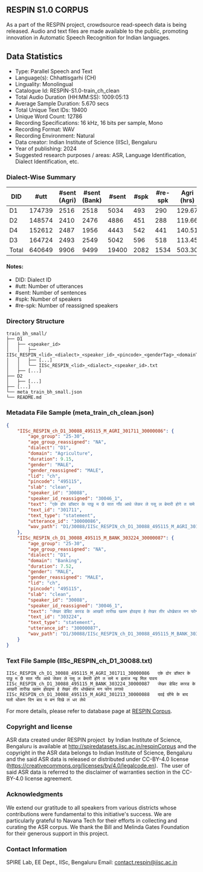 ## RESPIN S1.0 CORPUS ##

As a part of the RESPIN project, crowdsource read-speech data is being released. Audio and text files
are made available to the public, promoting innovation in Automatic Speech Recognition for Indian languages.

## Data Statistics ##

- Type: Parallel Speech and Text
- Language(s): Chhattisgarhi (CH)
- Linguality: Monolingual
- Catalogue Id: RESPIN-S1.0-train_ch_clean
- Total Audio Duration (HH:MM:SS): 1009:05:13
- Average Sample Duration: 5.670 secs
- Total Unique Text IDs: 19400
- Unique Word Count: 12786
- Recording Specifications: 16 kHz, 16 bits per sample, Mono
- Recording Format: WAV
- Recording Environment: Natural
- Data creator: Indian Institute of Science (IISc), Bengaluru
- Year of publishing: 2024
- Suggested research purposes / areas: ASR, Language Identification, Dialect Identification, etc.

### Dialect-Wise Summary ###
| DID   | #utt | #sent (Agri) | #sent (Bank) | #sent | #spk | #re-spk | Agri (hrs) | Bank (hrs) | Total (hrs) |
|-------|------|--------------|--------------|-------|------|---------|------------|------------|-------------|
| D1 | 174739 | 2516 | 2518 | 5034 | 493 | 290 | 129.67 | 141.31 | 270.99 |
| D2 | 148574 | 2410 | 2476 | 4886 | 451 | 288 | 119.66 | 130.91 | 250.56 |
| D4 | 152612 | 2487 | 1956 | 4443 | 542 | 441 | 140.51 | 111.84 | 252.35 |
| D3 | 164724 | 2493 | 2549 | 5042 | 596 | 518 | 113.45 | 121.73 | 235.18 |
| Total | 640649 | 9906 | 9499 | 19400 | 2082 | 1534 | 503.30 | 505.79 | 1009.09 |



#### Notes:
- DID: Dialect ID
- #utt: Number of utterances
- #sent: Number of sentences
- #spk: Number of speakers
- #re-spk: Number of reassigned speakers

### Directory Structure ###
```
train_bh_small/
├── D1
│   ├── <speaker_id>
│   │   ├── IISc_RESPIN_<lid>_<dialect>_<speaker_id>_<pincode>_<genderTag>_<domainTag>_<text_id>_<uttid>.wav
│   │   ├── [...]
│   │   └── IISc_RESPIN_<lid>_<dialect>_<speaker_id>.txt
│   ├── [...]
├── D2
│   ├── [...]
├── [...]
└── meta_train_bh_small.json
└── README.md
```

### Metadata File Sample (meta_train_ch_clean.json) ###

```json
{
    "IISc_RESPIN_ch_D1_30088_495115_M_AGRI_301711_30000086": {
        "age_group": "25-30",
        "age_group_reassigned": "NA",
        "dialect": "D1",
        "domain": "Agriculture",
        "duration": 9.15,
        "gender": "MALE",
        "gender_reassigned": "MALE",
        "lid": "ch",
        "pincode": "495115",
        "slab": "clean",
        "speaker_id": "30088",
        "speaker_id_reassigned": "30046_1",
        "text": "एके ढोर डॉक्टर के पाछू म छै सात गॉंव आथे जेकर ले पसु ल बेमारी होगे त समे म इलाज नइ मिल पावय",
        "text_id": "301711",
        "text_type": "statement",
        "utterance_id": "30000086",
        "wav_path": "D1/30088/IISc_RESPIN_ch_D1_30088_495115_M_AGRI_301711_30000086.wav"
    },
    "IISc_RESPIN_ch_D1_30088_495115_M_BANK_303224_30000087": {
        "age_group": "25-30",
        "age_group_reassigned": "NA",
        "dialect": "D1",
        "domain": "Banking",
        "duration": 7.52,
        "gender": "MALE",
        "gender_reassigned": "MALE",
        "lid": "ch",
        "pincode": "495115",
        "slab": "clean",
        "speaker_id": "30088",
        "speaker_id_reassigned": "30046_1",
        "text": "जेखर डेबिट कारड के आखरी तारीख खतम होवइया हे तेखर तीर धोखेबाज मन फोन लगाथे",
        "text_id": "303224",
        "text_type": "statement",
        "utterance_id": "30000087",
        "wav_path": "D1/30088/IISc_RESPIN_ch_D1_30088_495115_M_BANK_303224_30000087.wav"
    }
}
```

### Text File Sample (IISc_RESPIN_ch_D1_30088.txt) ###
```
IISc_RESPIN_ch_D1_30088_495115_M_AGRI_301711_30000086	एके ढोर डॉक्टर के पाछू म छै सात गॉंव आथे जेकर ले पसु ल बेमारी होगे त समे म इलाज नइ मिल पावय
IISc_RESPIN_ch_D1_30088_495115_M_BANK_303224_30000087	जेखर डेबिट कारड के आखरी तारीख खतम होवइया हे तेखर तीर धोखेबाज मन फोन लगाथे
IISc_RESPIN_ch_D1_30088_495115_M_AGRI_301213_30000088	दवई छींचे के बाद घलो थोकन दिन बाद म बन दिखे ल धर लेथे
```

For more details, please refer to database page at [RESPIN Corpus](http://spiredatasets.iisc.ac.in/respinCorpus).

### Copyright and license ###

ASR data created under RESPIN project  by Indian Institute of Science, Bengaluru is available
at http://spiredatasets.iisc.ac.in/respinCorpus and the copyright in the ASR data belongs to
Indian Institute of Science, Bengaluru and the said ASR data is released or distributed under
CC-BY-4.0 license (https://creativecommons.org/licenses/by/4.0/legalcode.en).  The user of
said ASR data is referred to the disclaimer of warranties section in the CC-BY-4.0 license
agreement.


### Acknowledgments ###

We extend our gratitude to all speakers from various districts whose contributions were fundamental to this initiative's success.
We are particularly grateful to Navana Tech for their efforts in collecting and curating the ASR corpus.
We thank the Bill and Melinda Gates Foundation for their generous support in this project.

### Contact Information ###

SPIRE Lab, EE Dept., IISc, Bengaluru
Email: contact.respin@iisc.ac.in